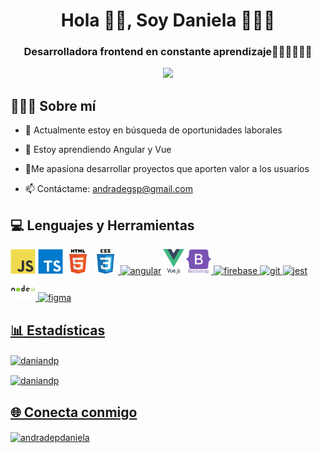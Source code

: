<h1 align="center">Hola 👋🏻, Soy Daniela 🐱‍💻✨</h1>
<h3 align="center">Desarrolladora frontend en constante aprendizaje👩🏻‍💻🙋🏻‍♀️</h3>


<p align="center">
  <img src="https://user-images.githubusercontent.com/105577142/195970390-d397f055-203b-4c1f-926c-7aa86abb88ce.gif">
</p>


##  🙋🏻‍♀️ Sobre mí

- 🔭 Actualmente estoy en búsqueda de oportunidades laborales

- 🌱 Estoy aprendiendo Angular y Vue

- 💜Me apasiona desarrollar proyectos que aporten valor a los usuarios

- 📫 Contáctame: andradegsp@gmail.com


##  💻 Lenguajes y Herramientas
<img src="https://raw.githubusercontent.com/devicons/devicon/master/icons/javascript/javascript-original.svg" alt="javascript" width="40" height="40"/> <img src="https://raw.githubusercontent.com/devicons/devicon/master/icons/typescript/typescript-original.svg" alt="typescript" width="40" height="40"/> </a> <img src="https://raw.githubusercontent.com/devicons/devicon/master/icons/html5/html5-original-wordmark.svg" alt="html5" width="40" height="40"/> </a> <a href="https://developer.mozilla.org/en-US/docs/Web/JavaScript" target="_blank" rel="noreferrer"> <img src="https://raw.githubusercontent.com/devicons/devicon/master/icons/css3/css3-original-wordmark.svg" alt="css3" width="40" height="40"/> <img src="https://angular.io/assets/images/logos/angular/angular.svg" alt="angular" width="40" height="40"/><img src="https://raw.githubusercontent.com/devicons/devicon/master/icons/vuejs/vuejs-original-wordmark.svg" alt="vuejs" width="40" height="40"/><img src="https://raw.githubusercontent.com/devicons/devicon/master/icons/bootstrap/bootstrap-plain-wordmark.svg" alt="bootstrap" width="40" height="40"/> </a> <a href="https://www.w3schools.com/css/" target="_blank" rel="noreferrer"><img src="https://www.vectorlogo.zone/logos/firebase/firebase-icon.svg" alt="firebase" width="40" height="40"/> </a> <a href="https://git-scm.com/" target="_blank" rel="noreferrer"> <img src="https://www.vectorlogo.zone/logos/git-scm/git-scm-icon.svg" alt="git" width="40" height="40"/> </a> <a href="https://www.w3.org/html/" target="_blank" rel="noreferrer"><a href="https://jestjs.io" target="_blank" rel="noreferrer"> <img src="https://www.vectorlogo.zone/logos/jestjsio/jestjsio-icon.svg" alt="jest" width="40" height="40"/> </a> <a href="https://nodejs.org" target="_blank" rel="noreferrer"> <img src="https://raw.githubusercontent.com/devicons/devicon/master/icons/nodejs/nodejs-original-wordmark.svg" alt="nodejs" width="40" height="40"/> </a> <a href="https://www.typescriptlang.org/" target="_blank" rel="noreferrer"><a href="https://www.figma.com/" target="_blank" rel="noreferrer"> <img src="https://www.vectorlogo.zone/logos/figma/figma-icon.svg" alt="figma" width="40" height="40"/> </a> <a href="https://firebase.google.com/" target="_blank" rel="noreferrer">



##  📊 Estadísticas

<p><img align="center" src="https://github-readme-stats.vercel.app/api/top-langs?username=daniandp&show_icons=true&theme=dark&locale=en&layout=compact" alt="daniandp" /</p>


<p><img align="center" src="https://github-readme-stats.vercel.app/api?username=daniandp&show_icons=true&theme=dark&locale=en" alt="daniandp" /></p>


##  🌐 Conecta conmigo


<p align="left">
<a href="https://linkedin.com/in/andradepdaniela" target="blank"><img align="center" src="https://raw.githubusercontent.com/rahuldkjain/github-profile-readme-generator/master/src/images/icons/Social/linked-in-alt.svg" alt="andradepdaniela" height="30" width="40" /></a>
</p>

